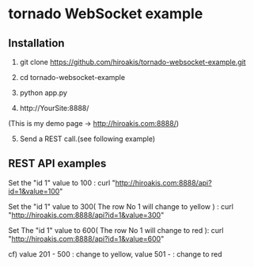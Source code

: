 tornado WebSocket example
=========================

Installation
-------------
1. git clone https://github.com/hiroakis/tornado-websocket-example.git

2. cd tornado-websocket-example

3. python app.py

4. http://YourSite:8888/

(This is my demo page -> http://hiroakis.com:8888/)

5. Send a REST call.(see following example)

REST API examples
------------------
Set the "id 1" value to 100 : curl "http://hiroakis.com:8888/api?id=1&value=100"

Set the "id 1" value to 300( The row No 1 will change to yellow ) : curl "http://hiroakis.com:8888/api?id=1&value=300"

Set The "id 1" value to 600( The row No 1 will change to red ): curl "http://hiroakis.com:8888/api?id=1&value=600"

cf) value 201 - 500 : change to yellow, value 501 - : change to red

